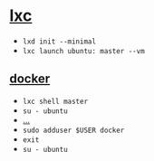 # [lxc](https://ubuntu.com/server/docs/containers-lxd)
- ```lxd init --minimal```
- ```lxc launch ubuntu: master --vm```
## [docker](/docker/README.md)
- ```lxc shell master```
- ```su - ubuntu```
- […](/docker/README.md)
- ```sudo adduser $USER docker```
- ```exit```
- ```su - ubuntu```
